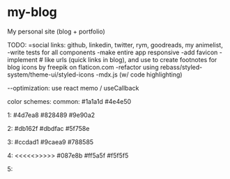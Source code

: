 # my-blog
My personal site (blog + portfolio)


TODO:
=social links: github, linkedin, twitter, rym, goodreads, my animelist,
-write tests for all components
-make entire app responsive
-add favicon
-implement # like urls (quick links in blog), and use to create footnotes for blog
icons by freepik on flaticon.com
-refactor using rebass/styled-system/theme-ui/styled-icons
-mdx.js (w/ code highlighting)


--optimization: use react memo / useCallback

color schemes:
common:
#1a1a1d
#4e4e50

1:
#4d7ea8
#828489
#9e90a2

2:
#db162f
#dbdfac
#5f758e

3:
#ccdad1
#9caea9
#788585

4: <<<<<>>>>>
#087e8b
#ff5a5f
#f5f5f5

5:
